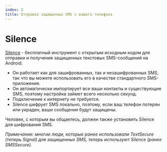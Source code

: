 ```yaml
---
index: 2
title: Отправка защищенных SMS с вашего телефона
---
```

# Silence

[Silence](https://silence.im) - бесплатный инструмент с открытым исходным кодом для отправки и получения защищенных текстовых SMS-сообщений на Android.

*   Он работает как для зашифрованных, так и незашифрованных SMS, так что вы можете использовать его в качестве стандартного SMS-приложения.
*   Он автоматически импортирует все ваши контакты и существующие SMS, поэтому настройка займет всего несколько секунд.
*   Подключение к интернету не требуется.
*   Silence шифрует SMS локально, поэтому, если ваш телефон потерян или украден, ваши сообщения будут защищены.

Человек, с которым вы общаетесь, должен также установить Silence для шифрования SMS.

*Примечание: многие люди, которые ранее использовали TextSecure (теперь Signal) для защищенных SMS, теперь используют Silence (ранее SMSSecure).*
